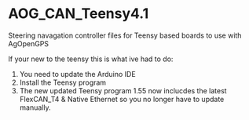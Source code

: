 # AOG_CAN_Teensy4.1
Steering navagation controller files for Teensy based boards to use with AgOpenGPS 

If your new to the teensy this is what ive had to do:
1. You need to update the Arduino IDE
2. Install the Teensy program
3. The new updated Teensy program 1.55 now inclucdes the latest FlexCAN_T4 & Native Ethernet so you no longer have to update manually.


